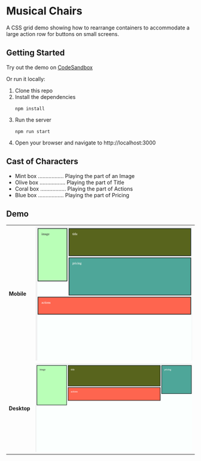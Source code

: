 # Musical Chairs

A CSS grid demo showing how to rearrange containers to accommodate a large action row for buttons on small screens.

## Getting Started

Try out the demo on [CodeSandbox](https://codesandbox.io/p/github/jocmp/musical-chairs/main?file=%2FREADME.md)

Or run it locally:

1. Clone this repo
2. Install the dependencies
   ```
   npm install
   ```
3. Run the server
   ```
   npm run start
   ```
4. Open your browser and navigate to http://localhost:3000

## Cast of Characters

- Mint box ................. Playing the part of an Image
- Olive box ................. Playing the part of Title
- Coral box ................. Playing the part of Actions
- Blue box ................. Playing the part of Pricing

## Demo

<table>
<tr>
<td><strong>Mobile</strong></td>
<td valign="top">
  <img width="600px" src="./screenshots/mobile-view.png"/>
</td>
</tr>
<tr>
<td><strong>Desktop</strong></td>
<td valign="top">
<img width="600px" src="./screenshots/desktop-view.png"/>
</td>
</tr>
</table>
